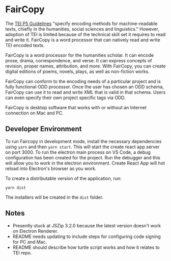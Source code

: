 FairCopy
====

The [TEI P5 Guidelines](https://tei-c.org/) "specify encoding methods for machine-readable texts, chiefly in the humanities, social sciences and linguistics." However, adoption of TEI is limited because of the technical skill set it requires to read and write it. FairCopy is a word processor that can natively read and write TEI encoded texts. 

FairCopy is a word processor for the humanities scholar. It can encode prose, drama, correspondence, and verse. It can express concepts of revision, proper names, attribution, and more. With FairCopy, you can create digital editions of poems, novels, plays, as well as non-fiction works. 

FairCopy can conform to the encoding needs of a particular project and is fully functional ODD processor. Once the user has chosen an ODD schema, FairCopy can use it to read and write XML that is valid in that schema. Users can even specify their own project specific tags via ODD.

FairCopy is desktop software that works with or without an Internet connection on Mac and PC.

Developer Environment
-----------

To run Faircopy in development mode, install the necessary dependencies using `yarn` and then `yarn start`. This will start the create react app server on port 3000. To run the electron main process on VS Code, a debug configuration has been created for the project. Run the debugger and this will allow you to work in the electron environment. Create React App will hot reload into Electron's browser as you work. 

To create a distributable version of the application, run:

`yarn dist`

The installers will be created in the `dist` folder.


Notes
-----

* Presently stuck at JSZip 3.2.0 because the latest version doesn't work on Electron Renderer.
* README needs updating to include steps for configuring code signing for PC and Mac.
* README should describe how turtle script works and how it relates to TEI repo.